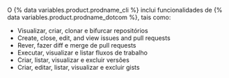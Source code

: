 O {% data variables.product.prodname_cli %} inclui funcionalidades de {% data variables.product.prodname_dotcom %}, tais como:

- Visualizar, criar, clonar e bifurcar repositórios
- Create, close, edit, and view issues and pull requests
- Rever, fazer diff e merge de pull requests
- Executar, visualizar e listar fluxos de trabalho
- Criar, listar, visualizar e excluir versões
- Criar, editar, listar, visualizar e excluir gists
